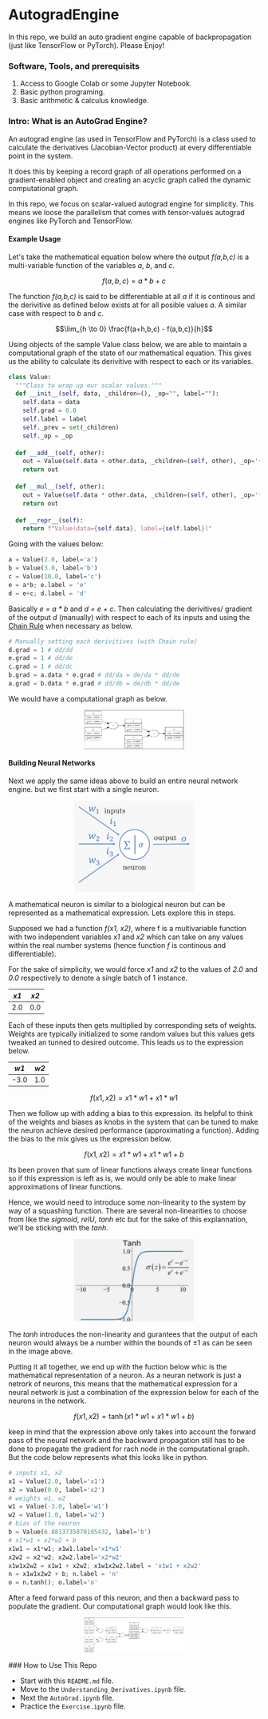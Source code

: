 # AutogradEngine

In this repo, we build an auto gradient engine capable of backpropagation (just like TensorFlow or PyTorch). Please Enjoy!

### Software, Tools, and prerequisits

1. Access to Google Colab or some Jupyter Notebook.
2. Basic python programing.
3. Basic arithmetic & calculus knowledge.

### Intro: What is an AutoGrad Engine?

An autograd engine (as used in TensorFlow and PyTorch) is a class used to calculate the derivatives (Jacobian-Vector product) at every differentiable point in the system.

It does this by keeping a record graph of all operations performed on a gradient-enabled object and creating an acyclic graph called the dynamic computational graph.

In this repo, we focus on scalar-valued autograd engine for simplicity. This means we loose the parallelism that comes with tensor-values autograd engines like PyTorch and TensorFlow.

#### Example Usage

Let's take the mathematical equation below where the output _f(a,b,c)_ is a multi-variable function of the variables _a_, _b_, and _c_.

$$f(a,b,c) = a * b + c$$

The function _f(a,b,c)_ is said to be differentiable at all _a_ if it is continous and the derivitive as defined below exists at for all posible values _a_. A similar case with respect to _b_ and _c_.

$$\lim_{h \to 0} \frac{f(a+h,b,c) - f(a,b,c)}{h}$$

Using objects of the sample Value class below, we are able to maintain a computational graph of the state of our mathematical equation. This gives us the ability to calculate its derivitive with respect to each or its variables.

```python
class Value:
  """Class to wrap up our scalar values."""
  def __init__(self, data, _children=(), _op="", label=""):
    self.data = data
    self.grad = 0.0
    self.label = label
    self._prev = set(_children)
    self._op = _op

  def __add__(self, other):
    out = Value(self.data + other.data, _children=(self, other), _op='+')
    return out

  def __mul__(self, other):
    out = Value(self.data * other.data, _children=(self, other), _op='*')
    return out

  def __repr__(self):
    return f"Value(data={self.data}, label={self.label})"
```

Going with the values below:

```python
a = Value(2.0, label='a')
b = Value(3.0, label='b')
c = Value(10.0, label='c')
e = a*b; e.label = 'e'
d = e+c; d.label = 'd'
```

Basically _e = a \* b_ and _d = e + c_. Then calculating the derivitives/ gradient of the output $d$ (manually) with respect to each of its inputs and using the [Chain Rule](https://en.wikipedia.org/wiki/Chain_rule) when necessary as below.

```python
# Manually setting each derivitives (with Chain rule)
d.grad = 1 # dd/dd
e.grad = 1 # dd/de
c.grad = 1 # dd/dc
b.grad = a.data * e.grad # dd/da = de/da * dd/de
a.grad = b.data * e.grad # dd/db = de/db * dd/de
```

We would have a computational graph as below.

<p align="center">
 <img
  src="comp_graph.png"
  alt="Computational graph"
  title="Optional title"
  style="display: block; align: center; margin: 0 auto; max-width: 200px">
</p>

#### Building Neural Networks

Next we apply the same ideas above to build an entire neural network engine. but we first start with a single neuron.

<p align="center">
 <img
  src="neuron.png"
  alt="Computational graph"
  title="Optional title"
  style="display: inline-block; align: center; margin: 0 auto; width: 240px">
</p>

A mathematical neuron is similar to a biological neuron but can be represented as a mathematical expression. Lets explore this in steps.

Supposed we had a function _f(x1, x2)_, where f is a multivariable function with two independent variables _x1_ and _x2_ which can take on any values within the real number systems (hence function _f_ is continous and differentiable).

For the sake of simplicity, we would force _x1_ and _x2_ to the values of _2.0_ and _0.0_ respectively to denote a single batch of 1 instance.

| **_x1_** | **_x2_** |
| -------- | -------- |
| 2.0      | 0.0      |

Each of these inputs then gets multiplied by corresponding sets of weights. Weights are typically initialized to some random values but this values gets tweaked an tunned to desired outcome. This leads us to the expression below.

| **_w1_** | **_w2_** |
| -------- | -------- |
| -3.0     | 1.0      |

$$f(x1, x2) = x1*w1 + x1*w1$$

Then we follow up with adding a bias to this expression. its helpful to think of the weights and biases as knobs in the system that can be tuned to make the neuron achieve desired performance (approximating a function). Adding the bias to the mix gives us the expression below.

$$f(x1, x2) = x1*w1 + x1*w1 + b$$

Its been proven that sum of linear functions always create linear functions so if this expression is left as is, we would only be able to make linear approximations of linear functions.

Hence, we would need to introduce some non-linearity to the system by way of a squashing function. There are several non-linearities to choose from like the _sigmoid_, _relU_, _tanh_ etc but for the sake of this explannation, we'll be sticking with the _tanh_.

<p align="center">
  <img
  src="tanh.png"
  alt="tanh"
  title="Optional title"
  style="display: inline-block; align: center; margin: 0 auto; width: 240px">
</p>

The _tanh_ introduces the non-linearity and gurantees that the output of each neuron would always be a number within the bounds of ±1 as can be seen in the image above.

Putting it all together, we end up with the fuction below whic is the mathematical representation of a neuron. As a neuran network is just a netrork of neurons, this means that the mathematical expression for a neural network is just a combination of the expression below for each of the neurons in the network.

$$f(x1, x2) = \tanh\bigl(x1*w1 + x1*w1 + b\bigr) $$

keep in mind that the expression above only takes into account the forward pass of the neural network and the backward propagation still has to be done to propagate the gradient for rach node in the computational graph. But the code below represents what this looks like in python.

```python
# inputs x1, x2
x1 = Value(2.0, label='x1')
x2 = Value(0.0, label='x2')
# weights w1, w2
w1 = Value(-3.0, label='w1')
w2 = Value(1.0, label='w2')
# bias of the neuron
b = Value(6.8813735870195432, label='b')
# x1*w1 + x2*w2 + b
x1w1 = x1*w1; x1w1.label='x1*w1'
x2w2 = x2*w2; x2w2.label='x2*w2'
x1w1x2w2 = x1w1 + x2w2; x1w1x2w2.label = 'x1w1 + x2w2'
n = x1w1x2w2 + b; n.label = 'n'
o = n.tanh(); o.label='o'
```

After a feed forward pass of this neuron, and then a backward pass to populate the gradient. Our computational graph would look like this.

<p align="center">
  <img
  src="neuron_comp_graph.png"
  alt="tanh"
  title="Optional title"
  style="display: inline-block; align: center; margin: 0 auto; max-width: 200px">
</p>
### How to Use This Repo

- Start with this `README.md` file.
- Move to the `Understanding_Derivatives.ipynb` file.
- Next the `AutoGrad.ipynb` file.
- Practice the `Exercise.ipynb` file.
